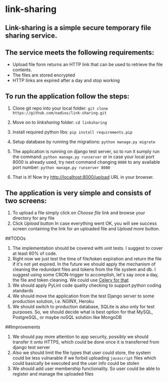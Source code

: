 # link-sharing

## Link-sharing is a simple secure temporary file sharing service.
## The service meets the following requirements:
* Upload file form returns an HTTP link that can be used to retrieve the file contents.
* The files are stored encrypted
* HTTP links are expired after a day and stop working

## To run the application follow the steps:
1. Clone git repo into your local folder:
`git clone https://github.com/nadios/link-sharing.git`

2. Move on to *linksharing* folder:
`cd linksharing`

3. Install required python libs:
`pip install requirements.pip`

4. Setup database by running the migrations:
`python manage.py migrate`

4. The application is running on django test server, so to run it sumply run the command:
`python manage.py runserver`
or in case your local port 8000 is already used, try next command changing `8080` to any available port number:
`python manage.py runserver 8080`

5. That is it! Now try [http://localhost:8000/upload](http://localhost:8000/upload) URL in your browser.

## The application is very simple and consists of two screens:
1. To upload a file simply click on *Choose file* link and browse your directory for any file
2. Click *Upload* button
In case everything went OK, you will see success screen containing the link for an uploaded file and *Upload more* button.

##TODOs
1. The implementation should be covered with unit tests. I suggest to cover at least 60% of code.
2. Right now we just test the time of file/token expiration and return the file if it's not yet expired.
In the future we should apply the mechanism of cleaning the redundant files and tokens from the file system and db.
I suggest using some CRON-trigger to accomplish, let's say once a day, the file and token cleaning.
We could use [Celery for that](http://www.celeryproject.org/)
3. We should apply PyLint code quality checking to support python coding standards
4. We should move the application from the test Django server to some production solution, i.e. NGINX, Heroku
5. We should switch to production database, SQLite is also only for test purposes. So, we should decide what is best option for that MySQL, PostgreSQL, or maybe noSQL solution like MongoDB

##Improvements
1. We should pay more attention to app security, possibly we should transfer it onto HTTPS, which could be done once it is transferred from django test server
2. Also we should limit the file types that user could store, the system could be less vulnarable if we forbid uploading `javascript` files which could basically be executed and the user info could be stolen
3. We should add user membership functionality. So user could be able to register and manage the uploaded files
